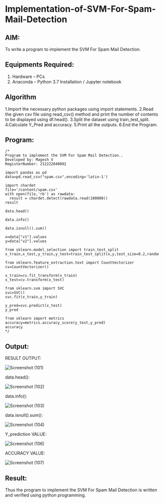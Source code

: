# Implementation-of-SVM-For-Spam-Mail-Detection

## AIM:
To write a program to implement the SVM For Spam Mail Detection.

## Equipments Required:
1. Hardware – PCs
2. Anaconda – Python 3.7 Installation / Jupyter notebook

## Algorithm
1.Import the necessary python packages using import statements.
2.Read the given csv file using read_csv() method and print the number of contents to be displayed using df.head().
3.Split the dataset using train_test_split.
4.Calculate Y_Pred and accuracy.
5.Print all the outputs.
6.End the Program.

## Program:
```
/*
Program to implement the SVM For Spam Mail Detection..
Developed by: Magesh V
RegisterNumber: 212222040092

import pandas as pd
data=pd.read_csv("spam.csv",encoding='latin-1')

import chardet 
file='/content/spam.csv'
with open(file,'rb') as rawdata:
  result = chardet.detect(rawdata.read(100000))
result

data.head()

data.info()

data.isnull().sum()

x=data["v1"].values
y=data["v2"].values

from sklearn.model_selection import train_test_split
x_train,x_test,y_train,y_test=train_test_split(x,y,test_size=0.2,random_state=0)

from sklearn.feature_extraction.text import CountVectorizer
cv=CountVectorizer()

x_train=cv.fit_transform(x_train)
x_test=cv.transform(x_test)

from sklearn.svm import SVC
svc=SVC()
svc.fit(x_train,y_train)

y_pred=svc.predict(x_test)
y_pred

from sklearn import metrics
accuracy=metrics.accuracy_score(y_test,y_pred)
accuracy
*/
```

## Output:



RESULT OUTPUT:



![Screenshot (101)](https://github.com/MaheshMuthuL/Implementation-of-SVM-For-Spam-Mail-Detection/assets/135570619/84940cf8-821c-486c-98ae-b16b56a13265)




data.head():




![Screenshot (102)](https://github.com/MaheshMuthuL/Implementation-of-SVM-For-Spam-Mail-Detection/assets/135570619/372f4fd2-df43-4c04-b8bf-9dfdf21a3784)






data.info():




![Screenshot (103)](https://github.com/MaheshMuthuL/Implementation-of-SVM-For-Spam-Mail-Detection/assets/135570619/19150a29-bbb1-4fcb-8929-2d9d81372033)





data.isnull().sum():






![Screenshot (104)](https://github.com/MaheshMuthuL/Implementation-of-SVM-For-Spam-Mail-Detection/assets/135570619/484bcdfc-f6f8-4beb-a24d-34337dc34766)






Y_prediction VALUE:






![Screenshot (106)](https://github.com/MaheshMuthuL/Implementation-of-SVM-For-Spam-Mail-Detection/assets/135570619/9ceb3368-cb2f-4241-9051-d4dd267cffa7)







ACCURACY VALUE:







![Screenshot (107)](https://github.com/MaheshMuthuL/Implementation-of-SVM-For-Spam-Mail-Detection/assets/135570619/e5ade1dc-bf75-4bab-b17e-249250024c86)






## Result:
Thus the program to implement the SVM For Spam Mail Detection is written and verified using python programming.
